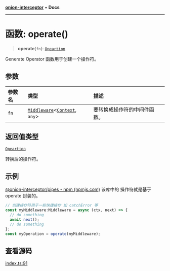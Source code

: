 [**onion-interceptor**](../README.md) • **Docs**

***

# 函数: operate()

> **operate**(`fn`): [`Opeartion`](../interfaces/Opeartion.md)

Generate Operator 函数用于创建一个操作符。

## 参数

| 参数名 | 类型 | 描述 |
| :------ | :------ | :------ |
| `fn` | [`Middleware`](../interfaces/Middleware.md)\<[`Context`](../interfaces/Context.md), `any`\> | 要转换成操作符的中间件函数。 |

## 返回值类型

[`Opeartion`](../interfaces/Opeartion.md)

转换后的操作符。

## 示例

[@onion-interceptor/pipes - npm (npmjs.com)](https://www.npmjs.com/package/@onion-interceptor/pipes) 该库中的 操作符就是基于 operate 封装的。
```typescript
// 创建操作符用于一些快捷操作 如 catchError 等
const myMiddleware:Middleware = async (ctx, next) => {
  // do something
  await next();
  // do something
};
const myOperation = operate(myMiddleware);

```

## 查看源码

[index.ts:91](https://github.com/coverjs/onion-interceptor/blob/87a6c5cc986300604182f401f081b47e89a260b5/packages/core/src/index.ts#L91)
